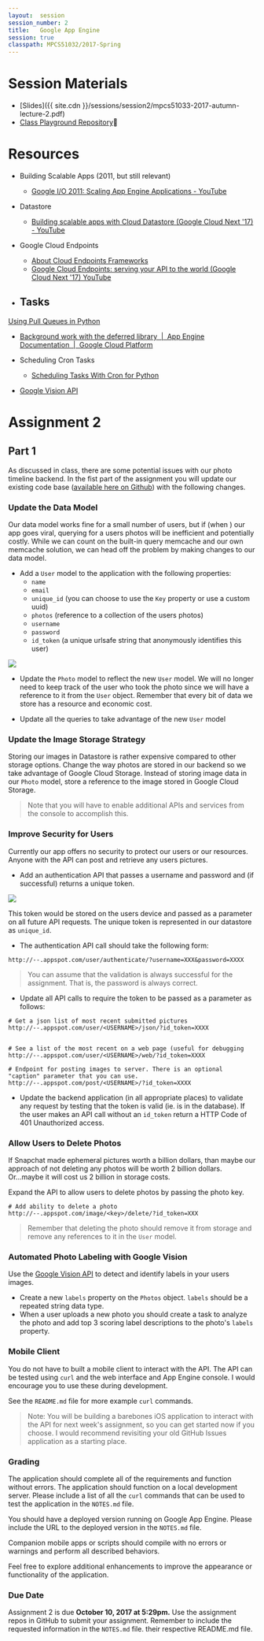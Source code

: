 ```yaml
---
layout:  session
session_number: 2
title:   Google App Engine
session: true
classpath: MPCS51032/2017-Spring
---
```


Session Materials
================================================================
* [Slides]({{ site.cdn }}/sessions/session2/mpcs51033-2017-autumn-lecture-2.pdf)
* [Class Playground Repository](https://github.com/uchicago-cloud/mpcs51033-2017-spring-playground)

Resources
=========

* Building Scalable Apps (2011, but still relevant)
  - [Google I/O 2011: Scaling App Engine Applications - YouTube](https://www.youtube.com/watch?v=rP-kjrx9CRE&feature=youtu.be&app=desktop)

* Datastore
  - [Building scalable apps with Cloud Datastore (Google Cloud Next '17) - YouTube](https://www.youtube.com/watch?v=0EIqacNVuAo&t=11s)

* Google Cloud Endpoints
  - [About Cloud Endpoints Frameworks](https://cloud.google.com/endpoints/docs/frameworks/python/about-cloud-endpoints-frameworks)
  - [Google Cloud Endpoints: serving your API to the world (Google Cloud Next '17) YouTube](https://www.youtube.com/watch?v=bR9hEyZ9774)


* Tasks
  -
[Using Pull Queues in Python](https://cloud.google.com/appengine/docs/standard/python/taskqueue/overview-pull)

  -  [Background work with the deferred library  |  App Engine Documentation  |  Google Cloud Platform](https://cloud.google.com/appengine/articles/deferred)


* Scheduling Cron Tasks
  - [Scheduling Tasks With Cron for Python](https://cloud.google.com/appengine/docs/standard/python/config/cron)

* [Google Vision API](https://cloud.google.com/vision/)

Assignment 2
================================================================================

Part 1
--------------------------------------------------------------------------------
As discussed in class, there are some potential issues with our photo timeline backend. In the fist part of the assignment you will update our existing code base ([available here on Github](https://github.com/uchicago-cloud/uchicago-cloud-photo-timeline)) with the following changes.

### Update the Data Model ###
Our data model works fine for a small number of users, but if (when ) our app goes viral, querying for a users photos will be inefficient and potentially costly.  While we can count on the built-in query memcache and our own memcache solution, we can head off the problem by making changes to our data model.

* Add a `User` model to the application with the following properties:
  - `name`
  - `email`
  - `unique_id` (you can choose to use the `Key` property or use a custom uuid)
  - `photos` (reference to a collection of the users photos)
  - `username`
  - `password`
  - `id_token` (a unique urlsafe string that anonymously identifies this user)

![](assets/index-dcf26529.png)

* Update the `Photo` model to reflect the new `User` model.  We will no longer need to keep track of the user who took the photo since we will have a reference to it from the `User` object.  Remember that every bit of data we store has a resource and economic cost.

* Update all the queries to take advantage of the new `User` model

### Update the Image Storage Strategy ###
Storing our images in Datastore is rather expensive compared to other storage options.  Change the way photos are stored in our backend so we take advantage of Google Cloud Storage.  Instead of storing image data in our `Photo` model, store a reference to the image stored in Google Cloud Storage.

> Note that you will have to enable additional APIs and services from the console to accomplish this.

### Improve Security for Users ###
Currently our app offers no security to protect our users or our resources.  Anyone with the API can post and retrieve any users pictures.  

* Add an authentication API that passes a username and password and (if successful) returns a unique token.

![](assets/index-7bd19791.png)

This token would be stored on the users device and passed as a parameter on all future API requests.  The unique token is represented in our datastore as `unique_id`.  

* The authentication API call should take the following form:

```
http://--.appspot.com/user/authenticate/?username=XXX&password=XXXX
```


> You can assume that the validation is always successful for the assignment. That is, the password is always correct.

* Update all API calls to require the token to be passed as a parameter as follows:

```
# Get a json list of most recent submitted pictures
http://--.appspot.com/user/<USERNAME>/json/?id_token=XXXX


# See a list of the most recent on a web page (useful for debugging
http://--.appspot.com/user/<USERNAME>/web/?id_token=XXXX

# Endpoint for posting images to server. There is an optional "caption" parameter that you can use.
http://--.appspot.com/post/<USERNAME>/?id_token=XXXX
```

* Update the backend  application (in all appropriate places) to validate any request by testing that the token is valid (ie. is in the database).  If the user makes an API call without an `id_token` return a HTTP Code of 401 Unauthorized access.


### Allow Users to Delete Photos ###
If Snapchat made ephemeral pictures worth a billion dollars, than maybe our approach of not deleting any photos will be worth 2 billion dollars.  Or...maybe it will cost us 2 billion in storage costs.  

Expand the API to allow users to delete photos by passing the photo key.
```
# Add ability to delete a photo
http://--.appspot.com/image/<key>/delete/?id_token=XXX
```

>Remember that deleting the photo should remove it from storage and remove any references to it in the `User` model.


### Automated Photo Labeling with Google Vision ###
Use the [Google Vision API](https://cloud.google.com/vision/docs/labels) to detect and identify labels in your users images.  
* Create a new `labels` property on the `Photos` object. `labels` should be a repeated string data type.
* When a user uploads a new photo you should create a task to analyze the photo and add top 3 scoring label descriptions to the photo's `labels` property.

### Mobile Client ###
You do not have to built a mobile client to interact with the API.   The API can be tested using `curl` and the web interface and App Engine console.  I would encourage you to use these during development.  

See the `README.md` file for more example `curl` commands.

>Note: You will be building a barebones iOS application to interact with the API for next week's assignment, so you can get started now if you choose.  I would recommend revisiting your old GitHub Issues application as a starting place.

### Grading ###
The application should complete all of the requirements and function without errors.  The application should function on a local development server.  Please include a list of all the `curl` commands that can be used to test the application in the `NOTES.md` file.

You should have a deployed version running on Google App Engine.  Please include the URL to the deployed version in the `NOTES.md` file.


Companion mobile apps or scripts should compile with no errors or warnings and perform all described behaviors.

Feel free to explore additional enhancements to improve the appearance or functionality of the application.


### Due Date ####
Assignment 2 is due **October 10, 2017 at 5:29pm.** Use the assignment repos in GitHub to submit your assignment.  Remember to include the requested information in the `NOTES.md` file. their respective README.md file.
